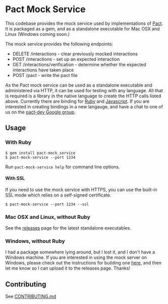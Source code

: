 # Pact Mock Service

This codebase provides the mock service used by implementations of [Pact][pact]. It is packaged as a gem, and as a standalone executable for Mac OSX and Linux (Windows coming soon.)

The mock service provides the following endpoints:

* DELETE /interactions - clear previously mocked interactions
* POST /interactions - set up an expected interaction
* GET /interactions/verification - determine whether the expected interactions have taken place
* POST /pact - write the pact file

As the Pact mock service can be used as a standalone executable and administered via HTTP, it can be used for testing with any language. All that is required is a library in the native language to create the HTTP calls listed above. Currently there are binding for [Ruby][pact] and [Javascript][javascript]. If you are interested in creating bindings in a new langauge, and have a chat to one of us on the [pact-dev Google group][pact-dev].

## Usage

### With Ruby

    $ gem install pact-mock_service
    $ pact-mock-service --port 1234

Run `pact-mock-service help` for command line options.

#### With SSL

If you need to use the mock service with HTTPS, you can use the built-in SSL mode which relies on a self-signed certificate.

    $ pact-mock-service --port 1234 --ssl

### Mac OSX and Linux, without Ruby

See the [releases][releases] page for the latest standalone executables.

### Windows, without Ruby

I had a package somewhere lying around, but I lost it, and I don't have a Windows machine. If you are interested in using the mock server on Windows, please check out the instructions for building one [here][windows], and then let me know so I can upload it to the releases page. Thanks!

## Contributing

See [CONTRIBUTING.md](/CONTRIBUTING.md)

[pact]: https://github.com/realestate-com-au/pact
[releases]: https://github.com/bethesque/pact-mock_service/releases
[javascript]: https://github.com/DiUS/pact-consumer-js-dsl
[pact-dev]: https://groups.google.com/forum/#!forum/pact-dev
[windows]: https://github.com/bethesque/pact-mock_service/wiki/Building-a-Windows-standalone-executable
